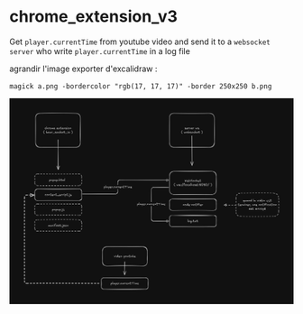 # chrome_extension_v3

Get `player.currentTime` from youtube video and send it to a `websocket server` who write `player.currentTime` in a log file

agrandir l'image exporter d'excalidraw :

    magick a.png -bordercolor "rgb(17, 17, 17)" -border 250x250 b.png

![](https://github.com/nemo6/chrome_extension_v3/blob/main/img/excalidraw_schema.png)
